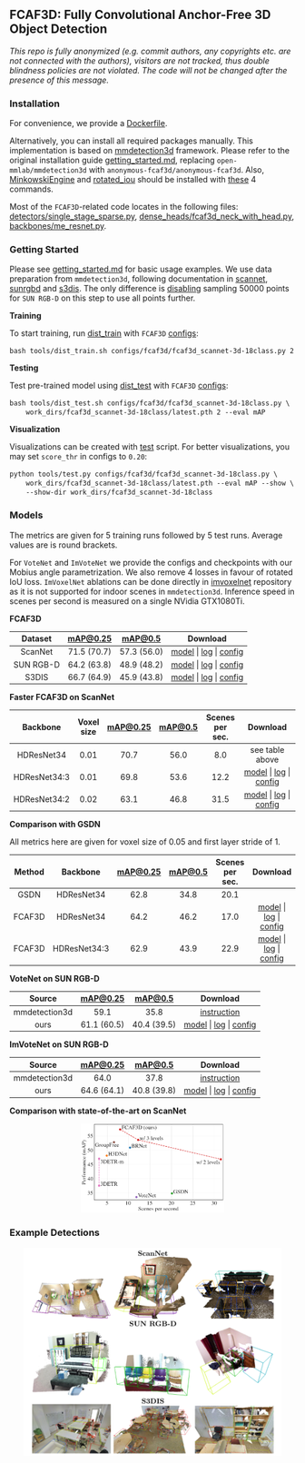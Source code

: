 ## FCAF3D: Fully Convolutional Anchor-Free 3D Object Detection

_This repo is fully anonymized (e.g. commit authors, any copyrights etc. are not connected with the authors), visitors are not tracked, thus double blindness policies are not violated. The code will not be changed after the presence of this message._

### Installation
For convenience, we provide a [Dockerfile](docker/Dockerfile).

Alternatively, you can install all required packages manually. This implementation is based on [mmdetection3d](https://github.com/open-mmlab/mmdetection3d) framework.
Please refer to the original installation guide [getting_started.md](docs/getting_started.md), replacing `open-mmlab/mmdetection3d` with `anonymous-fcaf3d/anonymous-fcaf3d`.
Also, [MinkowskiEngine](https://github.com/NVIDIA/MinkowskiEngine) and [rotated_iou](https://github.com/lilanxiao/Rotated_IoU) should be installed with [these](https://github.com/anonymous-fcaf3d/anonymous-fcaf3d/blob/master/docker/Dockerfile#L35-L38) 4 commands.

Most of the `FCAF3D`-related code locates in the following files: 
[detectors/single_stage_sparse.py](mmdet3d/models/detectors/single_stage_sparse.py),
[dense_heads/fcaf3d_neck_with_head.py](mmdet3d/models/dense_heads/fcaf3d_neck_with_head.py),
[backbones/me_resnet.py](mmdet3d/models/backbones/me_resnet.py).

### Getting Started

Please see [getting_started.md](docs/getting_started.md) for basic usage examples.
We use data preparation from `mmdetection3d`, following documentation in [scannet](data/scannet), [sunrgbd](data/sunrgbd) and [s3dis](data/s3dis).
The only difference is [disabling](tools/data_converter/sunrgbd_data_utils.py#L143) sampling 50000 points for `SUN RGB-D` on this step to use all points further.

**Training**

To start training, run [dist_train](tools/dist_train.sh) with `FCAF3D` [configs](configs/fcaf3d):
```shell
bash tools/dist_train.sh configs/fcaf3d/fcaf3d_scannet-3d-18class.py 2
```

**Testing**

Test pre-trained model using [dist_test](tools/dist_test.sh) with `FCAF3D` [configs](configs/fcaf3d):
```shell
bash tools/dist_test.sh configs/fcaf3d/fcaf3d_scannet-3d-18class.py \
    work_dirs/fcaf3d_scannet-3d-18class/latest.pth 2 --eval mAP
```

**Visualization**

Visualizations can be created with [test](tools/test.py) script. 
For better visualizations, you may set `score_thr` in configs to `0.20`:
```shell
python tools/test.py configs/fcaf3d/fcaf3d_scannet-3d-18class.py \
    work_dirs/fcaf3d_scannet-3d-18class/latest.pth --eval mAP --show \
    --show-dir work_dirs/fcaf3d_scannet-3d-18class
```

### Models

The metrics are given for 5 training runs followed by 5 test runs. Average values are is round brackets.

For `VoteNet` and `ImVoteNet` we provide the configs and checkpoints with our Mobius angle parametrization.
We also remove 4 losses in favour of rotated IoU loss. 
`ImVoxelNet` ablations can be done directly in [imvoxelnet](https://github.com/saic-vul/imvoxelnet) repository as it is not supported for indoor scenes in `mmdetection3d`.
Inference speed in scenes per second is measured on a single NVidia GTX1080Ti.

**FCAF3D**

| Dataset   | mAP@0.25 | mAP@0.5 | Download |
|:---------:|:--------:|:-------:|:--------:|
| ScanNet | 71.5 (70.7) | 57.3 (56.0) | [model](https://github.com/anonymous-fcaf3d/anonymous-fcaf3d/releases/download/v1.0/20211007_144747.pth) &#124; [log](https://github.com/anonymous-fcaf3d/anonymous-fcaf3d/releases/download/v1.0/20211007_144747_fcaf3d_scannet.log) &#124; [config](configs/fcaf3d/fcaf3d_scannet-3d-18class.py) |
| SUN RGB-D | 64.2 (63.8) | 48.9 (48.2) | [model](https://github.com/anonymous-fcaf3d/anonymous-fcaf3d/releases/download/v1.0/20211007_144908.pth) &#124; [log](https://github.com/anonymous-fcaf3d/anonymous-fcaf3d/releases/download/v1.0/20211007_144908_fcaf3d_sunrgbd.log) &#124; [config](configs/fcaf3d/fcaf3d_sunrgbd-3d-10class.py) |
| S3DIS | 66.7 (64.9) | 45.9 (43.8) | [model](https://github.com/anonymous-fcaf3d/anonymous-fcaf3d/releases/download/v1.0/20211011_084059.pth) &#124; [log](https://github.com/anonymous-fcaf3d/anonymous-fcaf3d/releases/download/v1.0/20211011_084059_fcaf3d_s3dis.log) &#124; [config](configs/fcaf3d/fcaf3d_s3dis-3d-5class.py) |


**Faster FCAF3D on ScanNet**

| Backbone | Voxel <br> size | mAP@0.25 | mAP@0.5 | Scenes <br> per sec. | Download |
|:--------:|:---------------:|:--------:|:-------:|:--------------------:|:--------:|
| HDResNet34 | 0.01 | 70.7 | 56.0 | 8.0 | see table above |
| HDResNet34:3 | 0.01 | 69.8 | 53.6 | 12.2 | [model](https://github.com/anonymous-fcaf3d/anonymous-fcaf3d/releases/download/v1.0/20211008_191702.pth) &#124; [log](https://github.com/anonymous-fcaf3d/anonymous-fcaf3d/releases/download/v1.0/20211008_191702_fcaf3d_3scales_scannet.log) &#124; [config](configs/fcaf3d/fcaf3d_3scales_scannet-3d-18class.py) |
| HDResNet34:2 | 0.02 | 63.1 | 46.8 | 31.5 | [model](https://github.com/anonymous-fcaf3d/anonymous-fcaf3d/releases/download/v1.0/20211008_151041.pth) &#124; [log](https://github.com/anonymous-fcaf3d/anonymous-fcaf3d/releases/download/v1.0/20211008_151041_fcaf3d_2scales_scannet.log) &#124; [config](configs/fcaf3d/fcaf3d_2scales_scannet-3d-18class.py) |

**Comparison with GSDN**

All metrics here are given for voxel size of 0.05 and first layer stride of 1.

| Method | Backbone | mAP@0.25 | mAP@0.5 | Scenes <br> per sec. | Download |
|:------:|:--------:|:--------:|:-------:|:--------------------:|:--------:|
| GSDN | HDResNet34 | 62.8 | 34.8 | 20.1 | |
| FCAF3D | HDResNet34 | 64.2 | 46.2 | 17.0 | [model](https://github.com/anonymous-fcaf3d/anonymous-fcaf3d/releases/download/v1.1/20220311_170504.pth) &#124; [log](https://github.com/anonymous-fcaf3d/anonymous-fcaf3d/releases/download/v1.1/20220311_170504_fcaf3d_voxel0.05_scannet.log) &#124; [config](configs/fcaf3d/fcaf3d_voxel-0.05_scannet-3d-18class.py) |
| FCAF3D | HDResNet34:3 | 62.9 | 43.9 | 22.9 | [model](https://github.com/anonymous-fcaf3d/anonymous-fcaf3d/releases/download/v1.1/20220312_105756.pth) &#124; [log](https://github.com/anonymous-fcaf3d/anonymous-fcaf3d/releases/download/v1.1/20220312_105756_fcaf3d_3scales_voxel0.05_scannet.log) &#124; [config](configs/fcaf3d/fcaf3d_3scales_voxel-0.05_scannet-3d-18class.py) |

**VoteNet on SUN RGB-D**

| Source   | mAP@0.25 | mAP@0.5 | Download |
|:---------:|:--------:|:-------:|:--------:|
| mmdetection3d | 59.1 | 35.8| [instruction](configs/votenet) |
| ours | 61.1 (60.5) | 40.4 (39.5) | [model](https://github.com/anonymous-fcaf3d/anonymous-fcaf3d/releases/download/v1.0/20211016_132950.pth) &#124; [log](https://github.com/anonymous-fcaf3d/anonymous-fcaf3d/releases/download/v1.0/20211016_132950_votenet_sunrgbd.log) &#124; [config](configs/votenet/votenet-v2_16x8_sunrgbd-3d-10class.py) |

**ImVoteNet on SUN RGB-D**

| Source   | mAP@0.25 | mAP@0.5 | Download |
|:---------:|:--------:|:-------:|:--------:|
| mmdetection3d | 64.0 | 37.8 | [instruction](configs/imvotenet) |
| ours | 64.6 (64.1) | 40.8 (39.8) | [model](https://github.com/anonymous-fcaf3d/anonymous-fcaf3d/releases/download/v1.0/20211009_131500.pth) &#124; [log](https://github.com/anonymous-fcaf3d/anonymous-fcaf3d/releases/download/v1.0/20211009_131500_imvotenet_sunrgbd.log) &#124; [config](configs/imvotenet/imvotenet-v2_stage2_16x8_sunrgbd-3d-10class.py) |

**Comparison with state-of-the-art on ScanNet**

<p align="center"><img src="./resources/scannet_map_fps.png" alt="drawing" width="50%"/></p>

### Example Detections

<p align="center"><img src="./resources/github.png" alt="drawing" width="90%"/></p>

